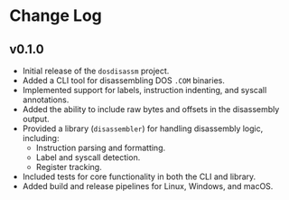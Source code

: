 # Change Log

## v0.1.0
- Initial release of the `dosdisassm` project.
- Added a CLI tool for disassembling DOS `.COM` binaries.
- Implemented support for labels, instruction indenting, and syscall annotations.
- Added the ability to include raw bytes and offsets in the disassembly output.
- Provided a library (`disassembler`) for handling disassembly logic, including:
  - Instruction parsing and formatting.
  - Label and syscall detection.
  - Register tracking.
- Included tests for core functionality in both the CLI and library.
- Added build and release pipelines for Linux, Windows, and macOS.